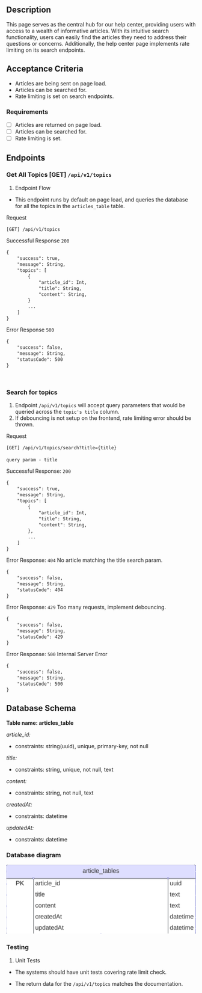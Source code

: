 ## Description

This page serves as the central hub for our help center, providing users with access to a wealth of informative articles. With its intuitive search functionality, users can easily find the articles they need to address their questions or concerns. Additionally, the help center page implements rate limiting on its search endpoints.

## Acceptance Criteria

- Articles are being sent on page load.
- Articles can be searched for.
- Rate limiting is set on search endpoints.

### Requirements

- [ ] Articles are returned on page load.
- [ ] Articles can be searched for.
- [ ] Rate limiting is set.

## Endpoints

### Get All Topics [GET] `/api/v1/topics`

1. Endpoint Flow

- This endpoint runs by default on page load, and queries the database for all the topics in the `articles_table` table.

Request

```
[GET] /api/v1/topics
```

Successful Response `200`

```
{
    "success": true,
    "message": String,
    "topics": [
        {
            "article_id": Int,
            "title": String,
            "content": String,
        }
        ...
    ]
}
```

Error Response `500`

```
{
    "success": false,
    "message": String,
    "statusCode": 500
}
```

<br />

### Search for topics

1. Endpoint `/api/v1/topics` will accept query parameters that would be queried across the `topic's title` column.
   <br/>
2. If debouncing is not setup on the frontend, rate limiting error should be thrown.
   <br />

Request

```
[GET] /api/v1/topics/search?title={title}

query param - title
```

Successful Response: `200`

```
{
    "success": true,
    "message": String,
    "topics": [
        {
            "article_id": Int,
            "title": String,
            "content": String,
        },
        ...
    ]
}
```

Error Response: `404`
No article matching the title search param.

```
{
    "success": false,
    "message": String,
    "statusCode": 404
}
```

Error Response: `429`
Too many requests, implement debouncing.

```
{
    "success": false,
    "message": String,
    "statusCode": 429
}
```

Error Response: `500`
Internal Server Error

```
{
    "success": false,
    "message": String,
    "statusCode": 500
}
```

## Database Schema

**Table name: articles_table**

_article_id:_

- constraints: string(uuid), unique, primary-key, not null

_title:_

- constraints: string, unique, not null, text

_content:_

- constraints: string, not null, text

_createdAt:_

- constraints: datetime

_updatedAt:_

- constraints: datetime

### Database diagram

![database diagram](db_diagram.png)

### Testing

1. Unit Tests

- The systems should have unit tests covering rate limit check.

- The return data for the `/api/v1/topics` matches the documentation.
